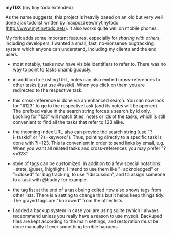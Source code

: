 **myTDX** (my tiny todo extended)

As the name suggests, this project is heavily based on an old but very well done ajax todolist
written by maxpozdeev/mytinytodo (http://www.mytinytodo.net/). It also works quite well on mobile phones.

My fork adds some important features, especially for *sharing with others*, including developers.
I wanted a small, fast, no-nonsense bugtracking system which anyone can understand, including my
clients and the end users.

- most notably, tasks now have visible identifiers to refer to. There was no way to point to tasks
unambiguously.

- in addition to existing URL, notes can also embed cross-references to other tasks (just use #taskid).
When you click on them you are redirected to the respective task.

- this cross-reference is done via an enhanced search. You can now look for "#123" to go to
the respective task (and its notes will be opened). The prefixed value in the search string
forces a search by id only. Looking for "123" will match titles, notes or ids of the tasks, which
is still convenient to find all the tasks that refer to 123 alike.

- the incoming index URL also can provide the search string (use "?i=taskid" or "?s=keyword"). Thus,
pointing directly to a specific task is done with ?i=123. This is convenient in order to send links
by email, e.g. When you want all related tasks and cross-references you may prefer "?s=123"

- style of tags can be customized, in addition to a few special notations: =state, @user, !highlight.
I intend to use them like "=acknoledged" or "=closed" for bug tracking, to use "!discussion", and
to assign someone to a task with @buddy for example.

- the tag list at the end of a task being edited now also shows tags from other lists. There is a setting
to change this but it helps keep things tidy. The grayed tags are "borrowed" from the other lists.

- I added a backup system in case you are using sqlite (which I always receommend unless you really
have a reason to use mysql). Backuped files are kept according to the main settings, and restoration
must be done manually if ever something terrible happens

